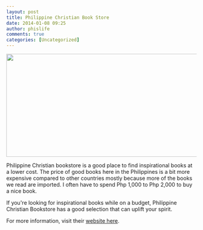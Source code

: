 ```yaml
---
layout: post
title: Philippine Christian Book Store
date: 2014-01-08 09:25
author: phislife
comments: true
categories: [Uncategorized]
---
```

<img class="alignnone" alt="" src="http://3.bp.blogspot.com/-ydOgiiZWPgg/UDBqXeuXLBI/AAAAAAAAAJc/Fs4PnDmEcFo/s728/15157_205737746196_1922930_n.jpg" width="604" height="273" />

Philippine Christian bookstore is a good place to find inspirational books at a lower cost. The price of good books here in the Philippines is a bit more expensive compared to other countries mostly because more of the books we read are imported. I often have to spend Php 1,000 to Php 2,000 to buy a nice book.

If you're looking for inspirational books while on a budget, Philippine Christian Bookstore has a good selection that can uplift your spirit.

For more information, visit their <a href="http://www.christianbookswebstore.com/contactdetails">website here</a>.
